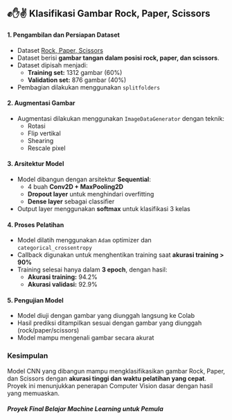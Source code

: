 ## ✊✋✌️ Klasifikasi Gambar Rock, Paper, Scissors

#### 1. **Pengambilan dan Persiapan Dataset**
- Dataset  [Rock, Paper, Scissors](https://github.com/dicodingacademy/assets/releases/download/release/rockpaperscissors.zip)
- Dataset berisi **gambar tangan dalam posisi rock, paper, dan scissors**.
- Dataset dipisah menjadi:
  - **Training set:** 1312 gambar (60%)
  - **Validation set:** 876 gambar (40%)
- Pembagian dilakukan menggunakan `splitfolders`

#### 2. **Augmentasi Gambar**
- Augmentasi dilakukan menggunakan `ImageDataGenerator` dengan teknik:
  - Rotasi
  - Flip vertikal
  - Shearing
  - Rescale pixel

#### 3. **Arsitektur Model**
- Model dibangun dengan arsitektur **Sequential**:
  - 4 buah **Conv2D + MaxPooling2D**
  - **Dropout layer** untuk menghindari overfitting
  - **Dense layer** sebagai classifier
- Output layer menggunakan **softmax** untuk klasifikasi 3 kelas

#### 4. **Proses Pelatihan**
- Model dilatih menggunakan `Adam` optimizer dan `categorical_crossentropy`
- Callback digunakan untuk menghentikan training saat **akurasi training > 90%**
- Training selesai hanya dalam **3 epoch**, dengan hasil:
  - **Akurasi training:** 94.2%
  - **Akurasi validasi:** 92.9%

#### 5. **Pengujian Model**
- Model diuji dengan gambar yang diunggah langsung ke Colab
- Hasil prediksi ditampilkan sesuai dengan gambar yang diunggah (rock/paper/scissors)
- Model mampu mengenali gambar secara akurat

### Kesimpulan
Model CNN yang dibangun mampu mengklasifikasikan gambar Rock, Paper, dan Scissors dengan **akurasi tinggi dan waktu pelatihan yang cepat**. Proyek ini menunjukkan penerapan Computer Vision dasar dengan hasil yang memuaskan.

##### Proyek Final Belajar Machine Learning untuk Pemula
